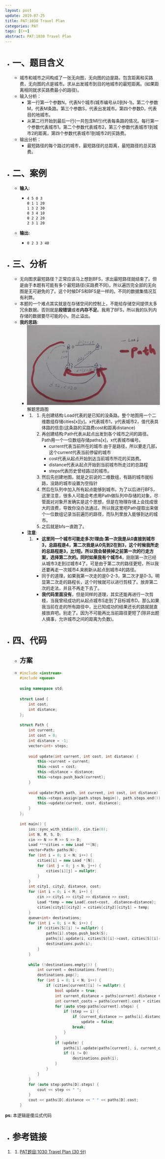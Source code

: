 ```yaml
---
layout: post
update: 2019-07-25
title: PAT:1030 Travel Plan
categories: PAT
tags: [C++]
abstract: PAT:1030 Travel Plan
---
```


* # 一、题目含义
    * 城市和城市之间构成了一张无向图，无向图的边是路，包含距离和买路费，无向图的点是城市。求从出发城市到目的地城市的最短距离。(如果距离相同就求买路费最小的路径)。
    * 输入分析：
    	* 第一行第一个参数N，代表N个城市(城市编号从0到N-1)。第二个参数M，代表M条路。第三个参数S，代表出发城市。第四个参数D，代表目的地城市。
    	* 从第二行开始到最后一行(一共包含M行)代表每条路的情况。每行第一个参数代表城市1，第二个参数代表城市2，第三个参数代表城市1到城市2的距离，第四个参数代表城市1到城市2的买路费。
    * 输出分析：
    	* 最短路径的每个路过的城市，最短路径的总距离，最短路径的总买路费。
* # 二、案例
  
    * **输入:**    
        *   ```none
            4 5 0 3
            0 1 1 20
            1 3 2 30
            0 3 4 10
            0 2 2 20
            2 3 1 20
            ```
    * **输出:** 
        *   ```none
            0 2 3 3 40
            ```
* # 三、分析
    * 无向图求最短路径？正常应该马上想到BFS，求出最短路径就结束了。但是由于本题有可能有多个最短路径(买路费不同)，所以遍历完全部的无向图是无可避免的了。这个时候DFS和BFS是一样的。不同的数据集情况互有利弊。
    * 本题的一个难点其实就是在存储空间的控制上，不能给存储空间提供太多冗余数据。否则就是**段错误**或者**内存不足**。我用了BFS，所以我的队列内存储的数据要尽可能的小。防止溢出。
    * **我的思路**:
        *  <div class='image'>
                <img class='src' src='/assets/images/posts/2019/07/25/pat1030.png' alt='解题思路图'/>
                <div class='image_alt'>解题思路图</div>
            </div>
        *   1.  1. 先创建结构:Load代表的是已知的没条路。整个地图用一个二维数组存储cities[x]\[y]。x代表城市1，y代表城市2，值代表具体路的信息(这条路的买路费cost和距离distance)
                2. 再创建结构:Path代表从起点出发到各个城市之间的路径。Path用一个一位数组存储paths[x]，x代表城市编号。
                    * current代表当前所在的城市:由于是路径，所以要走几部，这个current代表当前停留的城市
                    * cost代表从起点开始到达当前城市所花的买路费。
                    * distance代表从起点开始到当前城市所走过的总路程
                    * steps代表历史曾经路过的城市。
                3. 然后先创建地图，就是之前说的二维数组，有路的城市就标路，没路的城市设置为空指针
                4. 然后在队列中加入所有起点能够到城市。为了以后进行BFS，这里注意，很多人可能会考虑用Path做队列中存储的对象，尽管面对对象开发确实是这个思想，但是在物理存储上会找成很大的浪费，导致你没办法通过。所以我这里吧Path提取出来做个一位数组记录当前遍历的路径，而队列里放入能够到达的城市。
                5. 之后就是bfs一直跑了。
        * **注意**:
            1.  * **这里同一个城市可能走多次!**理由:第一次我是从0直接到城市3，总路程是4，第二次我是从0先到2在到3，这个时候我所走的总路程是3，比1短。所以我会替换掉之前第一次的行走方案，选择第二次的。同时**如果我有个城市4**，刚刚第一次已经从城市3走到过城市4了。可是由于第二次的路径更短，所以我还要再走一次城市4.来刷新从起点到城市4的路径。
                * 同于的道理，如果我第一次走的是0-2-3，第二次才是0-3。明显第二次走的路程长，这个时候就可以进行剪枝了。放弃第二次的走法，并且不再走下去了。
                * **我代码里面没有**，但是同样的道理，其实还能再进行一次剪枝，当我曾经成功的从起点城市S走到了目标城市D。那么如果我当前在走的所有路径中，比已知成功的结果还长的路就就直接放弃吧。别走了。因为不可能再比当前路径更短了(除非出题人搞事，允许城市之间的距离为负数)。
* # 四、代码
  
    *   ## 方案
    *   ```c++
        #include <iostream>
        #include <queue>
        
        using namespace std;
        
        struct Load {
            int cost;
            int distance;
        };
        
        struct Path {
            int current;
            int cost = 0;
            int distance = -1;
            vector<int> steps;
        
            void update(int current, int cost, int distance) {
                this->current = current;
                this->cost = cost;
                this->distance = distance;
                this->steps.push_back(current);
            }
        
            void update(Path path, int current, int cost, int distance) {
                this->steps.assign(path.steps.begin(), path.steps.end());
                this->update(current, cost, distance);
            }
        };
        
        int main() {
            ios::sync_with_stdio(0), cin.tie(0);
            int N, M, S, D;
            cin >> N >> M >> S >> D;
            Load ***cities = new Load **[N];
            vector<Path> paths(N);
            for (int i = 0; i < N; i++) {
                cities[i] = new Load *[N];
                for (int j = 0; j < N; j++) {
                    cities[i][j] = nullptr;
                }
            }
            int city1, city2, distance, cost;
            for (int i = 0; i < M; i++) {
                cin >> city1 >> city2 >> distance >> cost;
                Load *temp = new Load{.cost=cost, .distance=distance};
                cities[city1][city2] = cities[city2][city1] = temp;
            }
            queue<int> destinations;
            for (int i = 0; i < N; i++) {
                if (cities[S][i] != nullptr) {
                    paths[i].steps.push_back(S);
                    paths[i].update(i, cities[S][i]->cost, cities[S][i]->distance);
                    destinations.push(i);
                }
            }
        
            while (!destinations.empty()) {
                int current = destinations.front();
                destinations.pop();
                for (int i = 0; i < N; i++) {
                    if (cities[current][i] != nullptr) {
                        bool update = true;
                        int current_distance = paths[current].distance + cities[current][i]->distance;
                        int current_costs = paths[current].cost + cities[current][i]->cost;
                        for (auto step:paths[current].steps) {
                            if (step == i) {
                                if (current_distance >= paths[i].distance && current_costs >= paths[i].cost)
                                    update = false;
                                break;
                            }
                        }
                        if (update) {
                            paths[i].update(paths[current], i, current_costs, current_distance);
                            if (i != D)
                                destinations.push(i);
                        }
                    }
                }
            }
            for (auto step:paths[D].steps) {
                cout << step << " ";
            }
            cout << paths[D].distance << " " << paths[D].cost;
        }
        ```

**ps:** 本逻辑是傻瓜式代码
* # 参考链接
1. 1. [PAT题目:1030 Travel Plan (30 分)](https://pintia.cn/problem-sets/994805342720868352/problems/994805464397627392)

